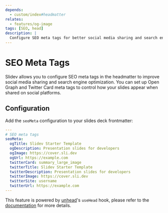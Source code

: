 ```yaml
---
depends:
  - custom/index#headmatter
relates:
  - features/og-image
tags: [SEO, head]
description: |
  Configure SEO meta tags for better social media sharing and search engine optimization.
---
```


# SEO Meta Tags

Slidev allows you to configure SEO meta tags in the headmatter to improve social media sharing and search engine optimization. You can set up Open Graph and Twitter Card meta tags to control how your slides appear when shared on social platforms.

## Configuration

Add the `seoMeta` configuration to your slides deck frontmatter:

```yaml
---
# SEO meta tags
seoMeta:
  ogTitle: Slidev Starter Template
  ogDescription: Presentation slides for developers
  ogImage: https://cover.sli.dev
  ogUrl: https://example.com
  twitterCard: summary_large_image
  twitterTitle: Slidev Starter Template
  twitterDescription: Presentation slides for developers
  twitterImage: https://cover.sli.dev
  twitterSite: username
  twitterUrl: https://example.com
---
```

This feature is powered by [unhead](https://unhead.unjs.io/)'s `useHead` hook, please refer to the [documentation](https://unhead.unjs.io/docs/head/api/composables/use-seo-meta) for more details.     
